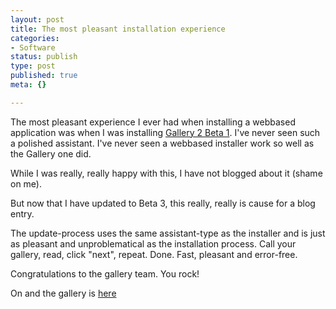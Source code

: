 ```yaml
---
layout: post
title: The most pleasant installation experience
categories:
- Software
status: publish
type: post
published: true
meta: {}

---
```

<p>The most pleasant experience I ever had when installing a webbased application was when I was installing <a href="http://gallery.sf.net">Gallery 2 Beta 1</a>. I've never seen such a polished assistant. I've never seen a webbased installer work so well as the Gallery one did.</p>
<p>While I was really, really happy with this, I have not blogged about it (shame on me).</p>
<p>But now that I have updated to Beta 3, this really, really is cause for a blog entry. </p>
<p>The update-process uses the same assistant-type as the installer and is just as pleasant and unproblematical as the installation process. Call your gallery, read, click "next", repeat. Done. Fast, pleasant and error-free.</p>
<p>Congratulations to the gallery team. You rock!</p>
<p>On and the gallery is <a href="http://www.pilif.ch/gallery2/">here</a></p>
